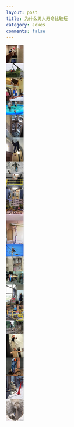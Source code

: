 ```yaml
---
layout: post
title: 为什么男人寿命比较短
category: Jokes
comments: false
---
```

!["为什么男人寿命比较短"](/images/jokePics/1010.jpg "为什么男人寿命比较短")
